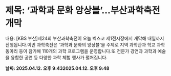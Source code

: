 # **제목: ‘과학과 문화 앙상블’…부산과학축전 개막**

  내용: [KBS 부산]제24회 부산과학축전이 오늘 벡스코 제1전시장에서 개막해 내일까지 진행됩니다.이번 과학축전은 '과학과 문화의 앙상블'을 주제로 지역 과학관과 학교 과학 동아리 등이 참가해 110개의 과학 프로그램을 운영합니다.또 전문가 강연과 과학과 예술을 융합한 공연 등 다양한 과학 체험 행사가 펼쳐집니다.

  **날짜: 2025.04.12. 오후 9:432025.04.12. 오후 9:48**